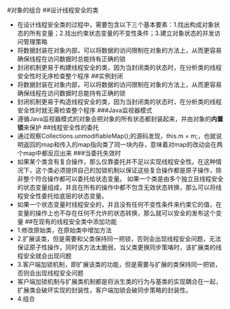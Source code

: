#对象的组合
##设计线程安全的类
- 在设计线程安全类的过程中，需要包含以下三个基本要素：1.找出构成对象状态的所有变量；2.找出约束状态变量的不变性条件；3.建立对象状态的并发访问管理策略
- 将数据封装在对象内部，可以将数据的访问限制在对象的方法上，从而更容易确保线程在访问数据时总能持有正确的锁
- 封闭机制更易于构建线程安全的类，因为当封闭类的状态时，在分析类的线程安全性时无序检查整个程序
##实例封闭
- 将数据封装在对象内部，可以将数据的访问限制在对象的方法上，从而更容易确保线程在访问数据时总能持有正确的锁
- 封闭机制更易于构造线程安全的类，因为当封闭类的状态时，在分析类的线程安全性时就无需检查整个程序
###Java监视器模式
- 遵循Java监视器模式的对象会把对象的所有状态都封装起来，并由对象的**内置锁**来保护
##线程安全性的委托
- 通过观察Collections.unmodifiableMap();的源码发现，this.m = m;，也就说明返回的map和传入的map指向类了同一块内存，意味着对map的改动会在两个map中都反应出来
###当委托失效时
- 如果某个类含有复合操作，那么仅靠委托并不足以实现线程安全性。在这种情况下，这个类必须提供自己的加锁机制以保证这些复合操作都是原子操作，除非整个符合操作都可以委托给状态变量。
如果一个类是由多个独立且线程安全的状态变量组成，并且在所有的操作中都不包含无效状态转换，那么可以将线程安全性委托给底层的状态变量。
- 如果一个状态变量时线程安全的，并且没有任何不变性条件来约束它的值，在变量的操作上也不存在任何不允许的状态转换，那么就可以安全的发布这个变量
##在现有的线程安全类中添加功能
- 1.修改原始类，在原始类中增加方法
- 2.扩展该类，但是需要和父类保持同一把锁，否则会出现线程安全问题，无法保证原子性操作，同时该方法太脆弱，当父类更换同步策咯时，该扩展类的线程安全就会出现问题
- 3.客户端加锁机制，即扩展该类的功能，但是需要与扩展的类保持同一把锁，否则会出现线程安全问题
- 客户端加锁机制与扩展类机制都是将派生类的行为与基类的实现耦合在一起，扩展类会破坏实现的封装性，客户端加锁会破同步策略的封装性。
- 4.组合
